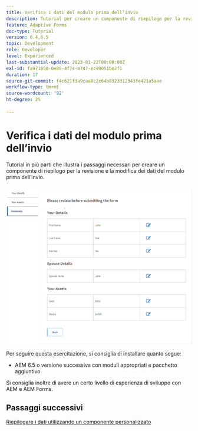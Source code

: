 ```yaml
---
title: Verifica i dati del modulo prima dell’invio
description: Tutorial per creare un componente di riepilogo per la revisione dei dati del modulo prima dell’invio.
feature: Adaptive Forms
doc-type: Tutorial
version: 6.4,6.5
topic: Development
role: Developer
level: Experienced
last-substantial-update: 2023-01-22T00:00:00Z
exl-id: fa971850-0e89-4f74-a747-ec99051be2f1
duration: 17
source-git-commit: f4c621f3a9caa8c2c64b8323312343fe421a5aee
workflow-type: tm+mt
source-wordcount: '92'
ht-degree: 2%

---
```


# Verifica i dati del modulo prima dell’invio

Tutorial in più parti che illustra i passaggi necessari per creare un componente di riepilogo per la revisione e la modifica dei dati del modulo prima dell’invio.

![dati-modulo-revisione](assets/review-form-data.png)

Per seguire questa esercitazione, si consiglia di installare quanto segue:

* AEM 6.5 o versione successiva con moduli appropriati e pacchetto aggiuntivo

Si consiglia inoltre di avere un certo livello di esperienza di sviluppo con AEM e AEM Forms.

## Passaggi successivi

[Riepilogare i dati utilizzando un componente personalizzato](./create-component.md)